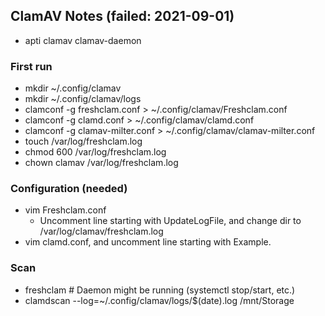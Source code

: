 ## ClamAV Notes (failed: 2021-09-01)
- apti clamav clamav-daemon

### First run
- mkdir ~/.config/clamav
- mkdir ~/.config/clamav/logs
- clamconf -g freshclam.conf > ~/.config/clamav/Freshclam.conf
- clamconf -g clamd.conf > ~/.config/clamav/clamd.conf
- clamconf -g clamav-milter.conf > ~/.config/clamav/clamav-milter.conf
- touch /var/log/freshclam.log
- chmod 600 /var/log/freshclam.log
- chown clamav /var/log/freshclam.log

### Configuration (needed)
- vim Freshclam.conf
    - Uncomment line starting with UpdateLogFile, and change dir to /var/log/clamav/freshclam.log
- vim clamd.conf, and uncomment line starting with Example.

### Scan
- freshclam # Daemon might be running (systemctl stop/start, etc.)
- clamdscan --log=~/.config/clamav/logs/$(date).log /mnt/Storage
